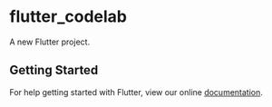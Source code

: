 # flutter_codelab

A new Flutter project.

## Getting Started

For help getting started with Flutter, view our online
[documentation](https://flutter.io/).
